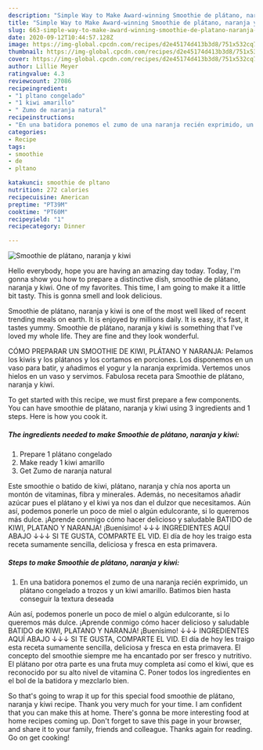 ```yaml
---
description: "Simple Way to Make Award-winning Smoothie de plátano, naranja y kiwi"
title: "Simple Way to Make Award-winning Smoothie de plátano, naranja y kiwi"
slug: 663-simple-way-to-make-award-winning-smoothie-de-platano-naranja-y-kiwi
date: 2020-09-12T10:44:57.128Z
image: https://img-global.cpcdn.com/recipes/d2e45174d413b3d8/751x532cq70/smoothie-de-platano-naranja-y-kiwi-foto-principal.jpg
thumbnail: https://img-global.cpcdn.com/recipes/d2e45174d413b3d8/751x532cq70/smoothie-de-platano-naranja-y-kiwi-foto-principal.jpg
cover: https://img-global.cpcdn.com/recipes/d2e45174d413b3d8/751x532cq70/smoothie-de-platano-naranja-y-kiwi-foto-principal.jpg
author: Lillie Meyer
ratingvalue: 4.3
reviewcount: 27086
recipeingredient:
- "1 pltano congelado"
- "1 kiwi amarillo"
- " Zumo de naranja natural"
recipeinstructions:
- "En una batidora ponemos el zumo de una naranja recién exprimido, un plátano congelado a trozos y un kiwi amarillo. Batimos bien hasta conseguir la textura deseada"
categories:
- Recipe
tags:
- smoothie
- de
- pltano

katakunci: smoothie de pltano 
nutrition: 272 calories
recipecuisine: American
preptime: "PT39M"
cooktime: "PT60M"
recipeyield: "1"
recipecategory: Dinner

---
```



![Smoothie de plátano, naranja y kiwi](https://img-global.cpcdn.com/recipes/d2e45174d413b3d8/751x532cq70/smoothie-de-platano-naranja-y-kiwi-foto-principal.jpg)

Hello everybody, hope you are having an amazing day today. Today, I'm gonna show you how to prepare a distinctive dish, smoothie de plátano, naranja y kiwi. One of my favorites. This time, I am going to make it a little bit tasty. This is gonna smell and look delicious.

Smoothie de plátano, naranja y kiwi is one of the most well liked of recent trending meals on earth. It is enjoyed by millions daily. It is easy, it's fast, it tastes yummy. Smoothie de plátano, naranja y kiwi is something that I've loved my whole life. They are fine and they look wonderful.

CÓMO PREPARAR UN SMOOTHIE DE KIWI, PLÁTANO Y NARANJA: Pelamos los kiwis y los plátanos y los cortamos en porciones. Los disponemos en un vaso para batir, y añadimos el yogur y la naranja exprimida. Vertemos unos hielos en un vaso y servimos. Fabulosa receta para Smoothie de plátano, naranja y kiwi.


To get started with this recipe, we must first prepare a few components. You can have smoothie de plátano, naranja y kiwi using 3 ingredients and 1 steps. Here is how you cook it.

<!--inarticleads1-->

##### The ingredients needed to make Smoothie de plátano, naranja y kiwi:

1. Prepare 1 plátano congelado
1. Make ready 1 kiwi amarillo
1. Get  Zumo de naranja natural


Este smoothie o batido de kiwi, plátano, naranja y chía nos aporta un montón de vitaminas, fibra y minerales. Además, no necesitamos añadir azúcar pues el plátano y el kiwi ya nos dan el dulzor que necesitamos. Aún así, podemos ponerle un poco de miel o algún edulcorante, si lo queremos más dulce. ¡Aprende conmigo cómo hacer delicioso y saludable BATIDO de KIWI, PLATANO Y NARANJA! ¡Buenísimo! ↓↓↓ INGREDIENTES AQUÍ ABAJO ↓↓↓ SI TE GUSTA, COMPARTE EL VID. El día de hoy les traigo esta receta sumamente sencilla, deliciosa y fresca en esta primavera. 

<!--inarticleads2-->

##### Steps to make Smoothie de plátano, naranja y kiwi:

1. En una batidora ponemos el zumo de una naranja recién exprimido, un plátano congelado a trozos y un kiwi amarillo. Batimos bien hasta conseguir la textura deseada


Aún así, podemos ponerle un poco de miel o algún edulcorante, si lo queremos más dulce. ¡Aprende conmigo cómo hacer delicioso y saludable BATIDO de KIWI, PLATANO Y NARANJA! ¡Buenísimo! ↓↓↓ INGREDIENTES AQUÍ ABAJO ↓↓↓ SI TE GUSTA, COMPARTE EL VID. El día de hoy les traigo esta receta sumamente sencilla, deliciosa y fresca en esta primavera. El concepto del smoothie siempre me ha encantado por ser fresco y nutritivo. El plátano por otra parte es una fruta muy completa así como el kiwi, que es reconocido por su alto nivel de vitamina C. Poner todos los ingredientes en el bol de la batidora y mezclarlo bien. 

So that's going to wrap it up for this special food smoothie de plátano, naranja y kiwi recipe. Thank you very much for your time. I am confident that you can make this at home. There's gonna be more interesting food at home recipes coming up. Don't forget to save this page in your browser, and share it to your family, friends and colleague. Thanks again for reading. Go on get cooking!
